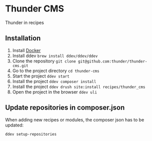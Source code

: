 # Thunder CMS
Thunder in recipes

## Installation
1. Install [Docker](https://docs.docker.com/get-docker/)
2. Install ddev `brew install ddev/ddev/ddev`
3. Clone the repository `git clone git@github.com:thunder/thunder-cms.git`
4. Go to the project directory `cd thunder-cms`
5. Start the project `ddev start`
6. Install the project `ddev composer install`
7. Install the project `ddev drush site:install recipes/thunder_cms`
8. Open the project in the browser `ddev uli`

## Update repositories in composer.json
When adding new recipes or modules, the composer json has to be updated:

    ddev setup-repositories
